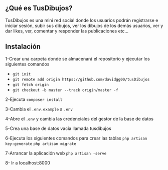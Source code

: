 
## ¿Qué es TusDibujos?
TusDibujos es una mini red social donde los usuarios podrán registrarse e iniciar sesión, subir sus dibujos, ver los dibujos de los demás usuarios, ver y dar likes, ver, comentar y responder las publicaciones etc...

## Instalación
1-Crear una carpeta donde se almacenará el repositorio y ejecutar los siguientes comandos
- ``git init``
- ``git remote add origin https://github.com/davidgg00/tusDibujos``
- ``git fetch origin``
- ``git checkout -b master --track origin/master -f``

2-Ejecuta ``composer install``

3-Cambia el ``.env.example`` a ``.env``

4-Abre el ``.env`` y cambia las credenciales del gestor de la base de datos

5-Crea una base de datos vacía llamada tusdibujos

6-Ejecuta los siguientes comandos para crear las tablas
``php artisan key:generate``
``php artisan migrate``

7-Arrancar la aplicación web ``php artisan -serve``

8- Ir a localhost:8000

